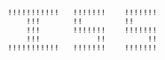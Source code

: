 <pre>
!!!!!!!!!!!   !!!!!!!    !!!!!!!                              
    !!!       !!         !!                                    
    !!!       !!!!!!!    !!!!!!!                              
    !!!            !!         !!                              
!!!!!!!!!!!   !!!!!!!    !!!!!!!      
</pre>